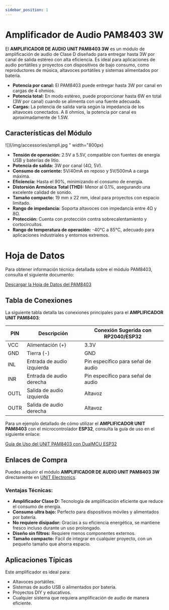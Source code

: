 ```yaml
---
sidebar_position: 1
---
```


# Amplificador de Audio PAM8403 3W

El **AMPLIFICADOR DE AUDIO UNIT PAM8403 3W** es un módulo de amplificación de audio de Clase D diseñado para entregar hasta 3W por canal de salida estéreo con alta eficiencia. Es ideal para aplicaciones de audio portátiles y proyectos con dispositivos de bajo consumo, como reproductores de música, altavoces portátiles y sistemas alimentados por batería.

- **Potencia por canal:** El PAM8403 puede entregar hasta 3W por canal en cargas de 4 ohmios.
- **Potencia total:** En modo estéreo, puede proporcionar hasta 6W en total (3W por canal) cuando se alimenta con una fuente adecuada.
- **Cargas:** La potencia de salida varía según la impedancia de los altavoces conectados. A 8 ohmios, la potencia por canal es aproximadamente de 1.5W.

## Características del Módulo

![](/img/accessories/ampli.jpg " width="800px)

- **Tensión de operación:** 2.5V a 5.5V, compatible con fuentes de energía USB y baterías de litio.
- **Potencia de salida:** 3W por canal (4Ω, 5V).
- **Consumo de corriente:** 5V/40mA en reposo y 5V/500mA a carga máxima.
- **Eficiencia:** Hasta el 90%, minimizando el consumo de energía.
- **Distorsión Armónica Total (THD):** Menor al 0.1%, asegurando una excelente calidad de sonido.
- **Tamaño compacto:** 19 mm x 22 mm, ideal para proyectos con espacio limitado.
- **Rango de impedancia:** Soporta altavoces con impedancia entre 4Ω y 8Ω.
- **Protección:** Cuenta con protección contra sobrecalentamiento y cortocircuitos.
- **Rango de temperatura de operación:** -40°C a 85°C, adecuado para aplicaciones industriales y entornos extremos.

# Hoja de Datos

Para obtener información técnica detallada sobre el módulo PAM8403, consulta el siguiente documento:

[Descargar la Hoja de Datos del PAM8403](https://www.mouser.com/ds/2/115/PAM8403-247318.pdf?srsltid=AfmBOorzunVHYR1wIITzAZVypkFj5LkC2lR0cZLh1zfklQpAhanR1Qrl)

## Tabla de Conexiones

La siguiente tabla detalla las conexiones principales para el **AMPLIFICADOR UNIT PAM8403**:

| PIN  | Descripción              | Conexión Sugerida con RP2040/ESP32 |
| ---- | ------------------------ | ---------------------------------- |
| VCC  | Alimentación (+)         | 3.3V                               |
| GND  | Tierra (-)               | GND                                |
| INL  | Entrada de audio izquierda | Pin específico para señal de audio  |
| INR  | Entrada de audio derecha | Pin específico para señal de audio  |
| OUTL | Salida de audio izquierda | Altavoz                          |
| OUTR | Salida de audio derecha  | Altavoz                          |

Para un ejemplo detallado de cómo utilizar el **AMPLIFICADOR UNIT PAM8403** con el microcontrolador **ESP32**, consulta la guía de uso en el siguiente enlace:

[Guía de Uso del UNIT PAM8403 con DualMCU ESP32](https://github.com/UNIT-Electronics/VoiceAmp_Synth_ESP32)

## Enlaces de Compra

Puedes adquirir el módulo **AMPLIFICADOR DE AUDIO UNIT PAM8403 3W** directamente en [UNIT Electronics](https://uelectronics.com/producto/unit-pam8403-amplificador-de-audio/).

### Ventajas Técnicas:

- **Amplificador Clase D:** Tecnología de amplificación eficiente que reduce el consumo de energía.
- **Consumo ultra bajo:** Perfecto para dispositivos móviles y alimentados por batería.
- **No requiere disipador:** Gracias a su eficiencia energética, se mantiene fresco incluso durante un uso prolongado.
- **Diseño sin filtros:** Requiere menos componentes externos.
- **Tamaño compacto:** Fácil de integrar en cualquier proyecto, con un pequeño tamaño que ahorra espacio.

## Aplicaciones Típicas

Este amplificador es ideal para:

- Altavoces portátiles.
- Sistemas de audio USB o alimentados por batería.
- Proyectos DIY y educativos.
- Cualquier sistema que requiera amplificación de audio de manera eficiente.
